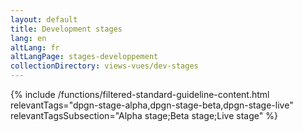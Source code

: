 ```yaml
---
layout: default
title: Development stages
lang: en
altLang: fr
altLangPage: stages-developpement
collectionDirectory: views-vues/dev-stages
---
```


{% include /functions/filtered-standard-guideline-content.html relevantTags="dpgn-stage-alpha,dpgn-stage-beta,dpgn-stage-live" relevantTagsSubsection="Alpha stage;Beta stage;Live stage" %}
